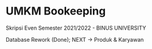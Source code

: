 # UMKM Bookeeping
Skripsi Even Semester 2021/2022 - BINUS UNIVERSITY

Database Rework (Done); NEXT -> Produk & Karyawan

